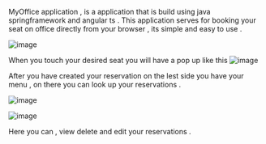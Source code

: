 MyOffice application , is a application that is build using java springframework and angular ts .
This application serves for booking your seat on office directly from your browser , its simple and easy to use . 



![image](https://github.com/Elvisi22/myOffice/assets/104167197/51d8b7fe-8db8-444e-9546-e498afef2f02)


When you touch your desired seat you will have a pop up like this 
![image](https://github.com/Elvisi22/myOffice/assets/104167197/fbedf02a-8023-4dc4-8a13-7754520988cc)

After you have created your reservation on the lest side you have your menu , on there you can look up your reservations .

![image](https://github.com/Elvisi22/myOffice/assets/104167197/ae841f8a-5856-4660-9912-e8e08064b869)

![image](https://github.com/Elvisi22/myOffice/assets/104167197/332ea234-48dc-4ec6-ad25-08b24c77f314)

Here you can , view delete and edit your reservations .

